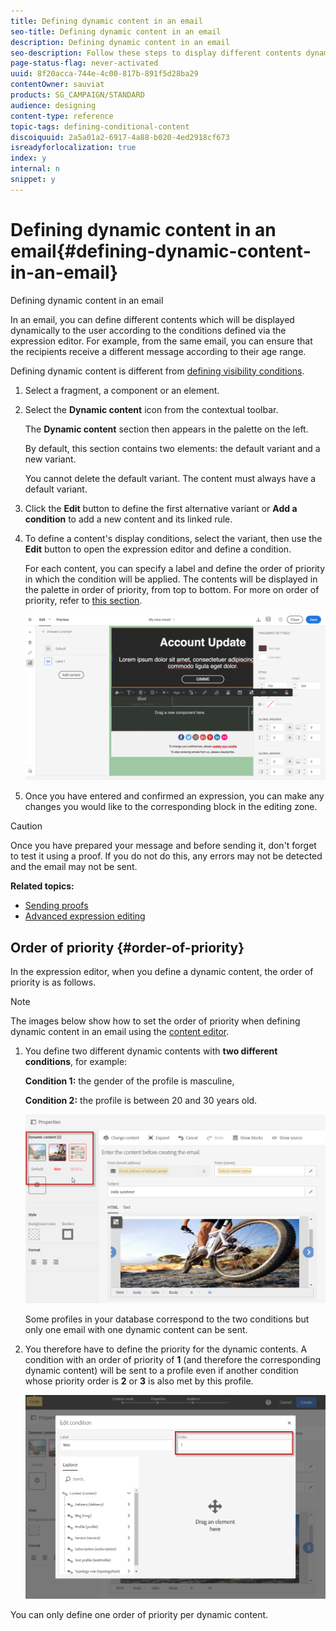 ```yaml
---
title: Defining dynamic content in an email
seo-title: Defining dynamic content in an email
description: Defining dynamic content in an email
seo-description: Follow these steps to display different contents dynamically in an email according to the conditions defined through the Adobe Campaign expression editor.
page-status-flag: never-activated
uuid: 8f20acca-744e-4c00-817b-891f5d28ba29
contentOwner: sauviat
products: SG_CAMPAIGN/STANDARD
audience: designing
content-type: reference
topic-tags: defining-conditional-content
discoiquuid: 2a5a01a2-6917-4a88-b020-4ed2918cf673
isreadyforlocalization: true
index: y
internal: n
snippet: y
---
```


# Defining dynamic content in an email{#defining-dynamic-content-in-an-email}

Defining dynamic content in an email

In an email, you can define different contents which will be displayed dynamically to the user according to the conditions defined via the expression editor. For example, from the same email, you can ensure that the recipients receive a different message according to their age range.

Defining dynamic content is different from [defining visibility conditions](../../designing/using/defining-a-visibility-condition.md).

1. Select a fragment, a component or an element.
1. Select the **Dynamic content** icon from the contextual toolbar.

   The **Dynamic content** section then appears in the palette on the left.

   By default, this section contains two elements: the default variant and a new variant.

   You cannot delete the default variant. The content must always have a default variant.

1. Click the **Edit** button to define the first alternative variant or **Add a condition** to add a new content and its linked rule.
1. To define a content's display conditions, select the variant, then use the **Edit** button to open the expression editor and define a condition.

   For each content, you can specify a label and define the order of priority in which the condition will be applied. The contents will be displayed in the palette in order of priority, from top to bottom. For more on order of priority, refer to [this section](../../designing/using/defining-dynamic-content-in-an-email.md#order-of-priority). 

   ![](assets/email_designer_dynamic_content.png)

1. Once you have entered and confirmed an expression, you can make any changes you would like to the corresponding block in the editing zone.

>[!CAUTION]
>
>Once you have prepared your message and before sending it, don't forget to test it using a proof. If you do not do this, any errors may not be detected and the email may not be sent.

**Related topics:**

* [Sending proofs](../../sending/using/managing-test-profiles-and-sending-proofs.md#sending-proofs)
* [Advanced expression editing](../../automating/using/editing-queries.md#about-query-editor)

## Order of priority {#order-of-priority}

In the expression editor, when you define a dynamic content, the order of priority is as follows.

>[!NOTE]
>
>The images below show how to set the order of priority when defining dynamic content in an email using the [content editor](../../designing/using/about-email-content-design.md#using-the-email-content-editor).

1. You define two different dynamic contents with **two different conditions**, for example:

   **Condition 1:** the gender of the profile is masculine,

   **Condition 2:** the profile is between 20 and 30 years old.

   ![](assets/delivery_content_61.png)

   Some profiles in your database correspond to the two conditions but only one email with one dynamic content can be sent.

1. You therefore have to define the priority for the dynamic contents. A condition with an order of priority of **1** (and therefore the corresponding dynamic content) will be sent to a profile even if another condition whose priority order is **2** or **3** is also met by this profile.

   ![](assets/delivery_content_62.png)

You can only define one order of priority per dynamic content.
